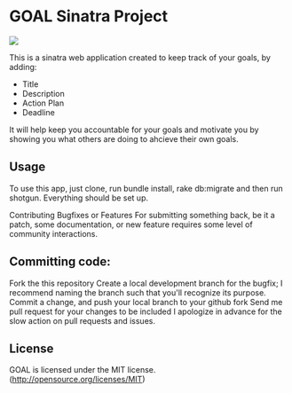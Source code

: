 # GOAL Sinatra Project

![](https://user-images.githubusercontent.com/35746593/54146358-31f2d080-4406-11e9-815a-b8f3e4932dbb.png)

This is a sinatra web application created to keep track of your goals, by adding:

* Title
* Description
* Action Plan
* Deadline

It will help keep you accountable for your goals and motivate you by showing you what others are doing to ahcieve their own goals.

## Usage ##
To use this app, just clone, run bundle install, rake db:migrate and then run shotgun. Everything should be set up.

Contributing Bugfixes or Features
For submitting something back, be it a patch, some documentation, or new feature requires some level of community interactions.

## Committing code: ##

Fork the this repository
Create a local development branch for the bugfix; I recommend naming the branch such that you'll recognize its purpose.
Commit a change, and push your local branch to your github fork
Send me pull request for your changes to be included
I apologize in advance for the slow action on pull requests and issues.

## License ##
GOAL is licensed under the MIT license. (http://opensource.org/licenses/MIT)
